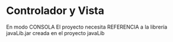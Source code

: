 # Controlador y Vista

En modo CONSOLA
El proyecto necesita REFERENCIA a la librería javaLib.jar creada en el proyecto javaLib

